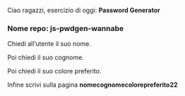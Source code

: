 Ciao ragazzi,
esercizio di oggi: **Password Generator**

### Nome repo: js-pwdgen-wannabe

Chiedi all’utente il suo nome.

Poi chiedi il suo cognome.

Poi chiedi il suo colore preferito.

Infine scrivi sulla pagina **nomecognomecolorepreferito22**
